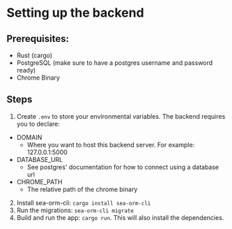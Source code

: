 # Setting up the backend

## Prerequisites:
* Rust (cargo)
* PostgreSQL (make sure to have a postgres username and password ready)
* Chrome Binary

## Steps
1. Create `.env` to store your environmental variables. The backend requires you to declare:
* DOMAIN
    * Where you want to host this backend server. For example: 127.0.0.1:5000
* DATABASE_URL
    * See postgres' documentation for how to connect using a database url
* CHROME_PATH
    * The relative path of the chrome binary

2. Install sea-orm-cli: `cargo install sea-orm-cli`
3. Run the migrations: `sea-orm-cli migrate`
4. Build and run the app: `cargo run`. This will also install the dependencies.
